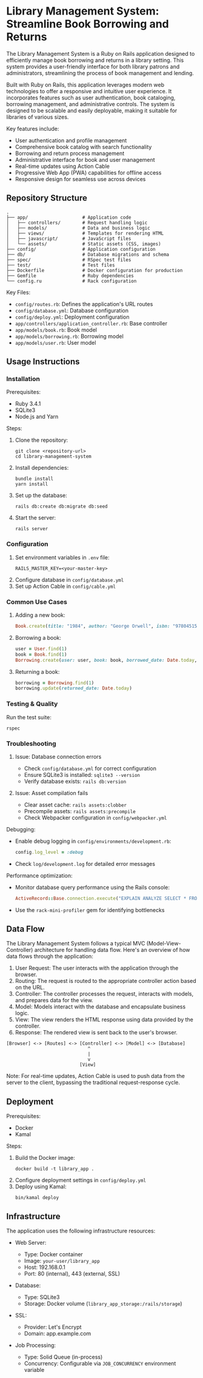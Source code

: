 # Library Management System: Streamline Book Borrowing and Returns

The Library Management System is a Ruby on Rails application designed to efficiently manage book borrowing and returns in a library setting. This system provides a user-friendly interface for both library patrons and administrators, streamlining the process of book management and lending.

Built with Ruby on Rails, this application leverages modern web technologies to offer a responsive and intuitive user experience. It incorporates features such as user authentication, book cataloging, borrowing management, and administrative controls. The system is designed to be scalable and easily deployable, making it suitable for libraries of various sizes.

Key features include:
- User authentication and profile management
- Comprehensive book catalog with search functionality
- Borrowing and return process management
- Administrative interface for book and user management
- Real-time updates using Action Cable
- Progressive Web App (PWA) capabilities for offline access
- Responsive design for seamless use across devices

## Repository Structure

```
.
├── app/                    # Application code
│   ├── controllers/        # Request handling logic
│   ├── models/             # Data and business logic
│   ├── views/              # Templates for rendering HTML
│   ├── javascript/         # JavaScript files
│   └── assets/             # Static assets (CSS, images)
├── config/                 # Application configuration
├── db/                     # Database migrations and schema
├── spec/                   # RSpec test files
├── test/                   # Test files
├── Dockerfile              # Docker configuration for production
├── Gemfile                 # Ruby dependencies
└── config.ru               # Rack configuration
```

Key Files:
- `config/routes.rb`: Defines the application's URL routes
- `config/database.yml`: Database configuration
- `config/deploy.yml`: Deployment configuration
- `app/controllers/application_controller.rb`: Base controller
- `app/models/book.rb`: Book model
- `app/models/borrowing.rb`: Borrowing model
- `app/models/user.rb`: User model

## Usage Instructions

### Installation

Prerequisites:
- Ruby 3.4.1
- SQLite3
- Node.js and Yarn

Steps:
1. Clone the repository:
   ```
   git clone <repository-url>
   cd library-management-system
   ```
2. Install dependencies:
   ```
   bundle install
   yarn install
   ```
3. Set up the database:
   ```
   rails db:create db:migrate db:seed
   ```
4. Start the server:
   ```
   rails server
   ```

### Configuration

1. Set environment variables in `.env` file:
   ```
   RAILS_MASTER_KEY=<your-master-key>
   ```
2. Configure database in `config/database.yml`
3. Set up Action Cable in `config/cable.yml`

### Common Use Cases

1. Adding a new book:
   ```ruby
   Book.create(title: "1984", author: "George Orwell", isbn: "9780451524935")
   ```

2. Borrowing a book:
   ```ruby
   user = User.find(1)
   book = Book.find(1)
   Borrowing.create(user: user, book: book, borrowed_date: Date.today, due_date: 2.weeks.from_now)
   ```

3. Returning a book:
   ```ruby
   borrowing = Borrowing.find(1)
   borrowing.update(returned_date: Date.today)
   ```

### Testing & Quality

Run the test suite:
```
rspec
```

### Troubleshooting

1. Issue: Database connection errors
   - Check `config/database.yml` for correct configuration
   - Ensure SQLite3 is installed: `sqlite3 --version`
   - Verify database exists: `rails db:version`

2. Issue: Asset compilation fails
   - Clear asset cache: `rails assets:clobber`
   - Precompile assets: `rails assets:precompile`
   - Check Webpacker configuration in `config/webpacker.yml`

Debugging:
- Enable debug logging in `config/environments/development.rb`:
  ```ruby
  config.log_level = :debug
  ```
- Check `log/development.log` for detailed error messages

Performance optimization:
- Monitor database query performance using the Rails console:
  ```ruby
  ActiveRecord::Base.connection.execute("EXPLAIN ANALYZE SELECT * FROM books")
  ```
- Use the `rack-mini-profiler` gem for identifying bottlenecks

## Data Flow

The Library Management System follows a typical MVC (Model-View-Controller) architecture for handling data flow. Here's an overview of how data flows through the application:

1. User Request: The user interacts with the application through the browser.
2. Routing: The request is routed to the appropriate controller action based on the URL.
3. Controller: The controller processes the request, interacts with models, and prepares data for the view.
4. Model: Models interact with the database and encapsulate business logic.
5. View: The view renders the HTML response using data provided by the controller.
6. Response: The rendered view is sent back to the user's browser.

```
[Browser] <-> [Routes] <-> [Controller] <-> [Model] <-> [Database]
                              ^
                              |
                              v
                           [View]
```

Note: For real-time updates, Action Cable is used to push data from the server to the client, bypassing the traditional request-response cycle.

## Deployment

Prerequisites:
- Docker
- Kamal

Steps:
1. Build the Docker image:
   ```
   docker build -t library_app .
   ```
2. Configure deployment settings in `config/deploy.yml`
3. Deploy using Kamal:
   ```
   bin/kamal deploy
   ```

## Infrastructure

The application uses the following infrastructure resources:

- Web Server:
  - Type: Docker container
  - Image: `your-user/library_app`
  - Host: 192.168.0.1
  - Port: 80 (internal), 443 (external, SSL)

- Database:
  - Type: SQLite3
  - Storage: Docker volume (`library_app_storage:/rails/storage`)

- SSL:
  - Provider: Let's Encrypt
  - Domain: app.example.com

- Job Processing:
  - Type: Solid Queue (in-process)
  - Concurrency: Configurable via `JOB_CONCURRENCY` environment variable